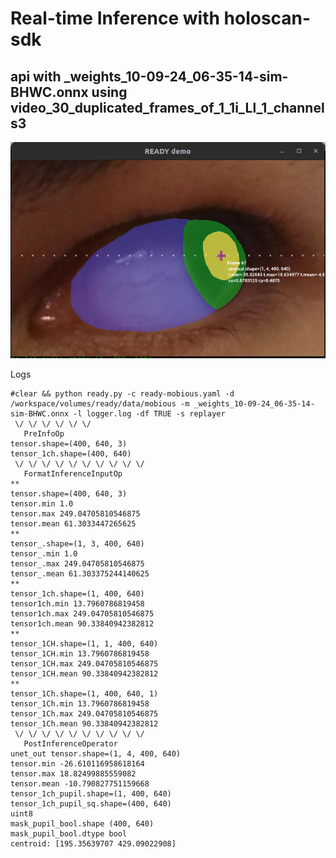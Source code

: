 # Real-time Inference with holoscan-sdk 

## api with _weights_10-09-24_06-35-14-sim-BHWC.onnx using video_30_duplicated_frames_of_1_1i_Ll_1_channels3

![fig](../../../docs/figs/inference_of__weights_10-09-24_06-35-14-sim-BHWC.onnx_with_video_30_duplicated_frames_of_1_1i_Ll_1_channels3.png)

Logs
```
#clear && python ready.py -c ready-mobious.yaml -d /workspace/volumes/ready/data/mobious -m _weights_10-09-24_06-35-14-sim-BHWC.onnx -l logger.log -df TRUE -s replayer
 \/ \/ \/ \/ \/ \/ 
   PreInfoOp  
tensor.shape=(400, 640, 3)
tensor_1ch.shape=(400, 640)
 \/ \/ \/ \/ \/ \/ \/ \/ \/ \/ 
   FormatInferenceInputOp  
**
tensor.shape=(400, 640, 3)
tensor.min 1.0
tensor.max 249.04705810546875
tensor.mean 61.3033447265625
**
tensor_.shape=(1, 3, 400, 640)
tensor_.min 1.0
tensor_.max 249.04705810546875
tensor_.mean 61.303375244140625
**
tensor_1ch.shape=(1, 400, 640)
tensor1ch.min 13.7960786819458
tensor1ch.max 249.04705810546875
tensor1ch.mean 90.33840942382812
**
tensor_1CH.shape=(1, 1, 400, 640)
tensor_1CH.min 13.7960786819458
tensor_1CH.max 249.04705810546875
tensor_1CH.mean 90.33840942382812
**
tensor_1Ch.shape=(1, 400, 640, 1)
tensor_1Ch.min 13.7960786819458
tensor_1Ch.max 249.04705810546875
tensor_1Ch.mean 90.33840942382812
 \/ \/ \/ \/ \/ \/ \/ \/ \/ \/ 
   PostInferenceOperator  
unet_out tensor.shape=(1, 4, 400, 640)
tensor.min -26.610116958618164
tensor.max 18.82499885559082
tensor.mean -10.790827751159668
tensor_1ch_pupil.shape=(1, 400, 640)
tensor_1ch_pupil_sq.shape=(400, 640)
uint8
mask_pupil_bool.shape (400, 640)
mask_pupil_bool.dtype bool
centroid: [195.35639707 429.09022908]
```
